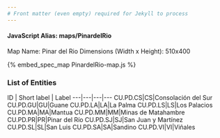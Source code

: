 ```yaml
---
# Front matter (even empty) required for Jekyll to process
---
```


#### JavaScript Alias: maps/PinardelRio

Map Name: Pinar del Rio
Dimensions (Width x Height): 510x400



{% embed_spec_map PinardelRio-map.js %}

### List of Entities

ID | Short label | Label
---|---|---|---
CU.PD.CS|CS|Consolación del Sur
CU.PD.GU|GU|Guane
CU.PD.LA|LA|La Palma
CU.PD.LS|LS|Los Palacios
CU.PD.MA|MA|Mantua
CU.PD.MM|MM|Minas de Matahambre
CU.PD.PR|PR|Pinar del Río
CU.PD.SJ|SJ|San Juan y Martínez
CU.PD.SL|SL|San Luis
CU.PD.SA|SA|Sandino
CU.PD.VI|VI|Viñales